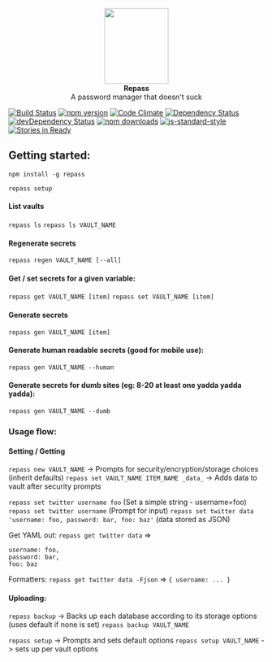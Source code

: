 <p align="center"><img width="126" height="149" src="https://i.imgur.com/9ZmsG2T.png"><br>
<strong>Repass</strong><br>
A password manager that doesn't suck
</p>

[![Build Status](https://img.shields.io/circleci/project/erulabs/repass/master.svg?style=flat-square)](https://circleci.com/gh/erulabs/repass) [![npm version](https://img.shields.io/npm/v/repass.svg?style=flat-square)](https://www.npmjs.com/package/repass) [![Code Climate](https://img.shields.io/codeclimate/github/erulabs/repass.svg?style=flat-square)](https://codeclimate.com/github/erulabs/repass) [![Dependency Status](https://img.shields.io/david/erulabs/repass.svg?style=flat-square)](https://david-dm.org/erulabs/repass) [![devDependency Status](https://img.shields.io/david/dev/erulabs/repass.svg?style=flat-square)](https://david-dm.org/erulabs/repass#info=devDependencies) [![npm downloads](https://img.shields.io/npm/dm/repass.svg?style=flat-square)](https://www.npmjs.com/package/repass) [![js-standard-style](https://img.shields.io/badge/code%20style-standard-brightgreen.svg?style=flat-square)](https://github.com/erulabs/repass) [![Stories in Ready](https://badge.waffle.io/erulabs/repass.png?label=ready&title=Ready)](https://waffle.io/erulabs/repass)

## Getting started:

`npm install -g repass`

`repass setup`

#### List vaults
`repass ls`
`repass ls VAULT_NAME`

#### Regenerate secrets
`repass regen VAULT_NAME [--all]`

#### Get / set secrets for a given variable:
`repass get VAULT_NAME [item]`
`repass set VAULT_NAME [item]`

#### Generate secrets
`repass gen VAULT_NAME [item]`

#### Generate human readable secrets (good for mobile use):
`repass gen VAULT_NAME --human`

#### Generate secrets for dumb sites (eg: 8-20 at least one yadda yadda yadda):
`repass gen VAULT_NAME --dumb`


### Usage flow:
#### Setting / Getting
`repass new VAULT_NAME` -> Prompts for security/encryption/storage choices (inherit defaults)
`repass set VAULT_NAME ITEM_NAME _data_` -> Adds data to vault after security prompts

`repass set twitter username foo` (Set a simple string - username=foo)
`repass set twitter username` (Prompt for input)
`repass set twitter data 'username: foo, password: bar, foo: baz'` (data stored as JSON)

Get YAML out:
`repass get twitter data` =>
```
username: foo,
password: bar,
foo: baz
```

Formatters:
`repass get twitter data -Fjson` => `{ username: ... }`


#### Uploading:
`repass backup` -> Backs up each database according to its storage options (uses default if none is set)
`repass backup VAULT_NAME`

`repass setup` -> Prompts and sets default options
`repass setup VAULT_NAME` -> sets up per vault options
